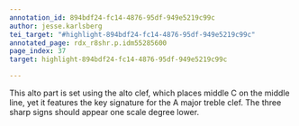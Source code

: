 ```yaml
---
annotation_id: 894bdf24-fc14-4876-95df-949e5219c99c
author: jesse.karlsberg
tei_target: "#highlight-894bdf24-fc14-4876-95df-949e5219c99c"
annotated_page: rdx_r8shr.p.idm55285600
page_index: 37
target: highlight-894bdf24-fc14-4876-95df-949e5219c99c

---
```

This alto part is set using the alto clef, which places middle C on the middle line, yet it features the key signature for the A major treble clef. The three sharp signs should appear one scale degree lower.